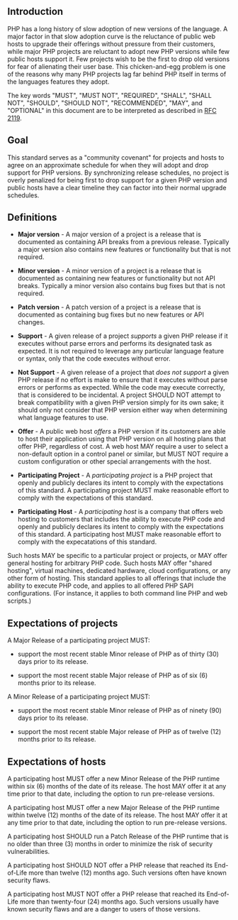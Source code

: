 ## Introduction

PHP has a long history of slow adoption of new versions of the language. A major
factor in that slow adoption curve is the reluctance of public web hosts to upgrade
their offerings without pressure from their customers, while major PHP projects
are reluctant to adopt new PHP versions while few public hosts support it. Few
projects wish to be the first to drop old versions for fear of alienating their
user base. This chicken-and-egg problem is one of the reasons why many PHP projects
lag far behind PHP itself in terms of the languages features they adopt.

The key words "MUST", "MUST NOT", "REQUIRED", "SHALL", "SHALL NOT", "SHOULD",
"SHOULD NOT", "RECOMMENDED", "MAY", and "OPTIONAL" in this document are to be
interpreted as described in [RFC 2119][].

[RFC 2119]: http://tools.ietf.org/html/rfc2119

## Goal

This standard serves as a "community covenant" for projects and hosts to agree on
an approximate schedule for when they will adopt and drop support for PHP versions.
By synchronizing release schedules, no project is overly penalized for being first
to drop support for a given PHP version and public hosts have a clear timeline
they can factor into their normal upgrade schedules.

## Definitions

* **Major version** - A major version of a project is a release that is documented
as containing API breaks from a previous release.  Typically a major version 
also contains new features or functionality but that is not required.

* **Minor version** - A minor version of a project is a release that is documented
as containing new features or functionality but not API breaks.  Typically a minor 
version also contains bug fixes but that is not required.

* **Patch version** - A patch version of a project is a release that is documented
as containing bug fixes but no new features or API changes.

* **Support** - A given release of a project *supports* a given PHP release if
it executes without parse errors and performs its designated task as expected.
It is not required to leverage any particular language feature or syntax, only
that the code executes without error.

* **Not Support** - A given release of a project that *does not support* a given
PHP release if no effort is make to ensure that it executes without parse errors
or performs as expected.  While the code may execute correctly, that is considered
to be incidental.  A project SHOULD NOT attempt to break compatibility with a given
PHP version simply for its own sake; it should only not consider that PHP version
either way when determining what language features to use.

* **Offer** - A public web host *offers* a PHP version if its customers are able
to host their application using that PHP version on all hosting plans that offer
PHP, regardless of cost.  A web host MAY require a user to select a non-default
option in a control panel or similar, but MUST NOT require a custom configuration
or other special arrangements with the host.

* **Participating Project** - A *participating project* is a PHP project that
openly and publicly declares its intent to comply with the expectations of this 
standard.  A participating project MUST make reasonable effort to comply with
the expectations of this standard.

* **Participating Host** - A *participating host* is a company that offers web
hosting to customers that includes the ability to execute PHP code and openly and
publicly declares its intent to comply with the expectations of this standard. A
participating host MUST make reasonable effort to comply with the expecatations of
this standard.

Such hosts MAY be specific to a particular project or projects, or MAY offer
general hosting for arbitrary PHP code. Such hosts MAY offer "shared hosting",
virtual machines, dedicated hardware, cloud configurations, or any other form of
hosting.  This standard applies to all offerings that include the ability to
execute PHP code, and applies to all offered PHP SAPI configurations.  (For instance,
it applies to both  command line PHP and web scripts.)


## Expectations of projects

A Major Release of a participating project MUST:

* support the most recent stable Minor release of PHP as of thirty (30) days prior
to its release.

* support the most recent stable Major release of PHP as of six (6) months prior
to its release.

A Minor Release of a participating project MUST:

* support the most recent stable Minor release of PHP as of ninety (90) days prior to its
release.

* support the most recent stable Major release of PHP as of twelve (12) months prior
to its release.


## Expectations of hosts

A participating host MUST offer a new Minor Release of the PHP runtime within
six (6) months of the date of its release.  The host MAY offer it at any time
prior to that date, including the option to run pre-release versions.

A participating host MUST offer a new Major Release of the PHP runtime within
twelve (12) months of the date of its release.  The host MAY offer it at any time
prior to that date, including the option to run pre-release versions.

A participating host SHOULD run a Patch Release of the PHP runtime that is no
older than three (3) months in order to minimize the risk of security vulnerabilities.

A participating host SHOULD NOT offer a PHP release that reached its End-of-Life
more than twelve (12) months ago. Such versions often have known security flaws.

A participating host MUST NOT offer a PHP release that reached its End-of-Life
more than twenty-four (24) months ago. Such versions usually have known security
flaws and are a danger to users of those versions.
